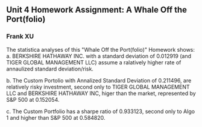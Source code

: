 ## Unit 4 Homework Assignment: A Whale Off the Port(folio)
### Frank XU

The statistica analyses of this "Whale Off the Port(folio)" Homework shows:
a. BERKSHIRE HATHAWAY INC. with a standard deviation of 0.012919 (and TIGER GLOBAL MANAGEMENT LLC) assume a ralatively higher rate of annaulized standard deviation/risk.

b. The Custom Portolio with Annalized Standard Deviation of 0.211496, are relatively risky investment, second only to TIGER GLOBAL MANAGEMENT LLC and BERKSHIRE HATHAWAY INC, higer than the market, represented by S&P 500 at 0.152054.

c. The Custom Portfolio has a sharpe ratio of 0.933123, second only to Algo 1 and higher than S&P 500 at 0.584820.